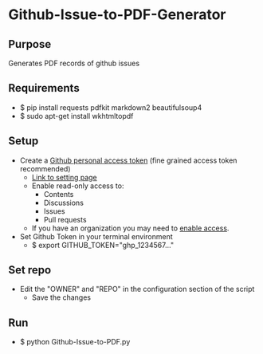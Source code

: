 # Github-Issue-to-PDF-Generator

## Purpose
Generates PDF records of github issues

## Requirements
- $ pip install requests pdfkit markdown2 beautifulsoup4
- $ sudo apt-get install wkhtmltopdf

## Setup
- Create a [Github personal access token](https://docs.github.com/en/authentication/keeping-your-account-and-data-secure/managing-your-personal-access-tokens) (fine grained access token recommended)
   - [Link to setting page](https://github.com/settings/personal-access-tokens/)
   - Enable read-only access to:
      - Contents
      - Discussions
      - Issues
      - Pull requests
   - If you have an organization you may need to [enable access](https://docs.github.com/en/organizations/managing-programmatic-access-to-your-organization/setting-a-personal-access-token-policy-for-your-organization).
- Set Github Token in your terminal environment
  - $ export GITHUB_TOKEN="ghp_1234567..."

## Set repo
- Edit the "OWNER" and "REPO" in the configuration section of the script
   - Save the changes

## Run
- $ python Github-Issue-to-PDF.py
